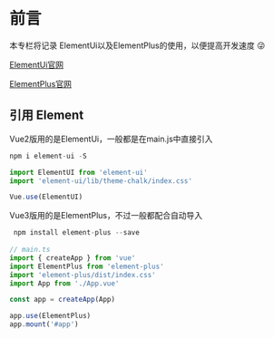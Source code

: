 # 前言

本专栏将记录 ElementUi以及ElementPlus的使用，以便提高开发速度 😜

[ElementUi官网](https://element.eleme.cn/#/zh-CN/component/installation)

[ElementPlus官网](https://element-plus.org/zh-CN/component/button.html)

## 引用 Element

Vue2版用的是ElementUi，一般都是在main.js中直接引入

```js
npm i element-ui -S

import ElementUI from 'element-ui'
import 'element-ui/lib/theme-chalk/index.css'

Vue.use(ElementUI)
```

Vue3版用的是ElementPlus，不过一般都配合自动导入

```js
 npm install element-plus --save
 
// main.ts
import { createApp } from 'vue'
import ElementPlus from 'element-plus'
import 'element-plus/dist/index.css'
import App from './App.vue'

const app = createApp(App)

app.use(ElementPlus)
app.mount('#app')
```

